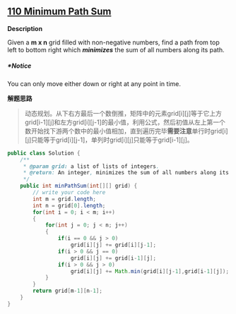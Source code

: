 ## [110 Minimum Path Sum](http://www.lintcode.com/en/problem/minimum-path-sum/)

**Description**

Given a **m x n** grid filled with non-negative numbers, find a path from top left to bottom right which ***minimizes*** the sum of all numbers along its path.

#####  \*Notice

You can only move either down or right at any point in time.

**解题思路**

> 动态规划。从下右方最后一个数倒推，矩阵中的元素grid\[i][j]等于它上方grid\[i-1][j]和左方grid\[i][j-1]的最小值，利用公式，然后初值从左上第一个数开始找下游两个数中的最小值相加，直到遍历完毕**需要注意**单行时grid\[i][j]只能等于grid\[i][j-1]，单列时grid\[i][j]只能等于grid\[i-1][j]。

```java
public class Solution {
    /**
     * @param grid: a list of lists of integers.
     * @return: An integer, minimizes the sum of all numbers along its path
     */
    public int minPathSum(int[][] grid) {
        // write your code here
        int m = grid.length;
        int n = grid[0].length;
        for(int i = 0; i < m; i++)
        {
            for(int j = 0; j < n; j++)
            {
                if(i == 0 && j > 0)
                    grid[i][j] += grid[i][j-1];
                if(i > 0 && j == 0)
                    grid[i][j] += grid[i-1][j];
                if(i > 0 && j > 0)
                    grid[i][j] += Math.min(grid[i][j-1],grid[i-1][j]);
            }
        }
        return grid[m-1][n-1];
    }
}
```

